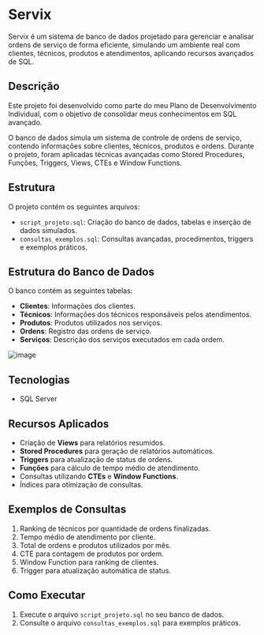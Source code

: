 # Servix
Servix é um sistema de banco de dados projetado para gerenciar e analisar ordens de serviço de forma eficiente, simulando um ambiente real com clientes, técnicos, produtos e atendimentos, aplicando recursos avançados de SQL.

## Descrição
Este projeto foi desenvolvido como parte do meu Plano de Desenvolvimento Individual, com o objetivo de consolidar meus conhecimentos em SQL avançado.

O banco de dados simula um sistema de controle de ordens de serviço, contendo informações sobre clientes, técnicos, produtos e ordens. Durante o projeto, foram aplicadas técnicas avançadas como Stored Procedures, Funções, Triggers, Views, CTEs e Window Functions.

## Estrutura
O projeto contém os seguintes arquivos:
- `script_projeto.sql`: Criação do banco de dados, tabelas e inserção de dados simulados.
- `consultas_exemplos.sql`: Consultas avançadas, procedimentos, triggers e exemplos práticos.

## Estrutura do Banco de Dados
O banco contém as seguintes tabelas:
- **Clientes**: Informações dos clientes.
- **Técnicos**: Informações dos técnicos responsáveis pelos atendimentos.
- **Produtos**: Produtos utilizados nos serviços.
- **Ordens**: Registro das ordens de serviço.
- **Serviços**: Descrição dos serviços executados em cada ordem.

![image](https://github.com/user-attachments/assets/a993176c-4dd0-4ae1-8d99-5cdb553fccf6)

## Tecnologias
- SQL Server

## Recursos Aplicados
- Criação de **Views** para relatórios resumidos.
- **Stored Procedures** para geração de relatórios automáticos.
- **Triggers** para atualização de status de ordens.
- **Funções** para cálculo de tempo médio de atendimento.
- Consultas utilizando **CTEs** e **Window Functions**.
- Índices para otimização de consultas.

## Exemplos de Consultas
1. Ranking de técnicos por quantidade de ordens finalizadas.
2. Tempo médio de atendimento por cliente.
3. Total de ordens e produtos utilizados por mês.
4. CTE para contagem de produtos por ordem.
5. Window Function para ranking de clientes.
6. Trigger para atualização automática de status.

## Como Executar
1. Execute o arquivo `script_projeto.sql` no seu banco de dados.
2. Consulte o arquivo `consultas_exemplos.sql` para exemplos práticos.
